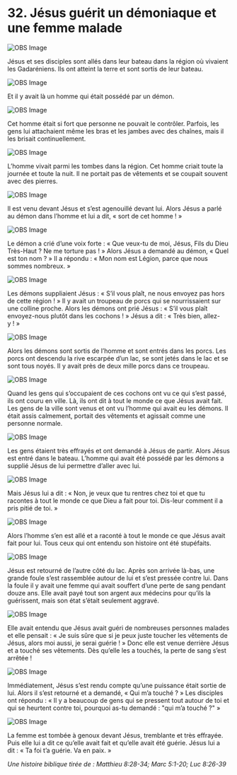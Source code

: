 # 32. Jésus guérit un démoniaque et une femme malade

![OBS Image](https://cdn.door43.org/obs/jpg/360px/obs-en-32-01.jpg)

Jésus et ses disciples sont allés dans leur bateau dans la région où vivaient les Gadaréniens. Ils ont atteint la terre et sont sortis de leur bateau.

![OBS Image](https://cdn.door43.org/obs/jpg/360px/obs-en-32-02.jpg)

Et il y avait là un homme qui était possédé par un démon.

![OBS Image](https://cdn.door43.org/obs/jpg/360px/obs-en-32-03.jpg)

Cet homme était si fort que personne ne pouvait le contrôler. Parfois, les gens lui attachaient même les bras et les jambes avec des chaînes, mais il les brisait continuellement.

![OBS Image](https://cdn.door43.org/obs/jpg/360px/obs-en-32-04.jpg)

L’homme vivait parmi les tombes dans la région. Cet homme criait toute la journée et toute la nuit. Il ne portait pas de vêtements et se coupait souvent avec des pierres.

![OBS Image](https://cdn.door43.org/obs/jpg/360px/obs-en-32-05.jpg)

Il est venu devant Jésus et s’est agenouillé devant lui. Alors Jésus a parlé au démon dans l’homme et lui a dit, « sort de cet homme ! »

![OBS Image](https://cdn.door43.org/obs/jpg/360px/obs-en-32-06.jpg)

Le démon a crié d’une voix forte : « Que veux-tu de moi, Jésus, Fils du Dieu Très-Haut ? Ne me torture pas ! » Alors Jésus a demandé au démon, « Quel est ton nom ? » Il a répondu : « Mon nom est Légion, parce que nous sommes nombreux. »

![OBS Image](https://cdn.door43.org/obs/jpg/360px/obs-en-32-07.jpg)

Les démons suppliaient Jésus : « S’il vous plaît, ne nous envoyez pas hors de cette région ! » Il y avait un troupeau de porcs qui se nourrissaient sur une colline proche. Alors les démons ont prié Jésus : « S’il vous plaît envoyez-nous plutôt dans les cochons ! » Jésus a dit : « Très bien, allez-y ! »

![OBS Image](https://cdn.door43.org/obs/jpg/360px/obs-en-32-08.jpg)

Alors les démons sont sortis de l’homme et sont entrés dans les porcs. Les porcs ont descendu la rive escarpée d’un lac, se sont jetés dans le lac et se sont tous noyés. II y avait près de deux mille porcs dans ce troupeau.

![OBS Image](https://cdn.door43.org/obs/jpg/360px/obs-en-32-09.jpg)

Quand les gens qui s’occupaient de ces cochons ont vu ce qui s’est passé, ils ont couru en ville. Là, ils ont dit à tout le monde ce que Jésus avait fait. Les gens de la ville sont venus et ont vu l’homme qui avait eu les démons. Il était assis calmement, portait des vêtements et agissait comme une personne normale.

![OBS Image](https://cdn.door43.org/obs/jpg/360px/obs-en-32-10.jpg)

Les gens étaient très effrayés et ont demandé à Jésus de partir. Alors Jésus est entré dans le bateau. L’homme qui avait été possédé par les démons a supplié Jésus de lui permettre d’aller avec lui.

![OBS Image](https://cdn.door43.org/obs/jpg/360px/obs-en-32-11.jpg)

Mais Jésus lui a dit : « Non, je veux que tu rentres chez toi et que tu racontes à tout le monde ce que Dieu a fait pour toi. Dis-leur comment il a pris pitié de toi. »

![OBS Image](https://cdn.door43.org/obs/jpg/360px/obs-en-32-12.jpg)

Alors l’homme s’en est allé et a raconté à tout le monde ce que Jésus avait fait pour lui. Tous ceux qui ont entendu son histoire ont été stupéfaits.

![OBS Image](https://cdn.door43.org/obs/jpg/360px/obs-en-32-13.jpg)

Jésus est retourné de l’autre côté du lac. Après son arrivée là-bas, une grande foule s’est rassemblée autour de lui et s’est pressée contre lui. Dans la foule il y avait une femme qui avait souffert d’une perte de sang pendant douze ans. Elle avait payé tout son argent aux médecins pour qu’ils la guérissent, mais son état s’était seulement aggravé.

![OBS Image](https://cdn.door43.org/obs/jpg/360px/obs-en-32-14.jpg)

Elle avait entendu que Jésus avait guéri de nombreuses personnes malades et elle pensait : « Je suis sûre que si je peux juste toucher les vêtements de Jésus, alors moi aussi, je serai guérie ! » Donc elle est venue derrière Jésus et a touché ses vêtements. Dès qu’elle les a touchés, la perte de sang s’est arrêtée !

![OBS Image](https://cdn.door43.org/obs/jpg/360px/obs-en-32-15.jpg)

Immédiatement, Jésus s’est rendu compte qu’une puissance était sortie de lui. Alors il s’est retourné et a demandé, « Qui m’a touché ? » Les disciples ont répondu : « Il y a beaucoup de gens qui se pressent tout autour de toi et qui se heurtent contre toi, pourquoi as-tu demandé : "qui m’a touché ?" »

![OBS Image](https://cdn.door43.org/obs/jpg/360px/obs-en-32-16.jpg)

La femme est tombée à genoux devant Jésus, tremblante et très effrayée. Puis elle lui a dit ce qu’elle avait fait et qu’elle avait été guérie. Jésus lui a dit : « Ta foi t’a guérie. Va en paix. »

_Une histoire biblique tirée de : Matthieu 8:28-34; Marc 5:1-20; Luc 8:26-39_